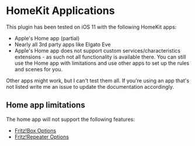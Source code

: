 # HomeKit Applications

This plugin has been tested on iOS 11 with the following HomeKit apps:

- Apple's Home app (partial)
- Nearly all 3rd party apps like Elgato Eve
- Apple's Home app does not support custom services/characteristics extensions - as such not all functionality is available there. You can still use the Home app with limitations and use other apps to set up the rules and scenes for you.

Other apps might work, but I can't test them all. If you're using an app that's not listed write me an issue to update the documentation accordingly.

## Home app limitations

The home app will not support the following features:

- [Fritz!Box Options](https://github.com/SeydX/homebridge-fritz-platform/blob/master/docs/config/FritzBox.md)
- [Fritz!Repeater Options](https://github.com/SeydX/homebridge-fritz-platform/blob/master/docs/config/Repeater.md)
